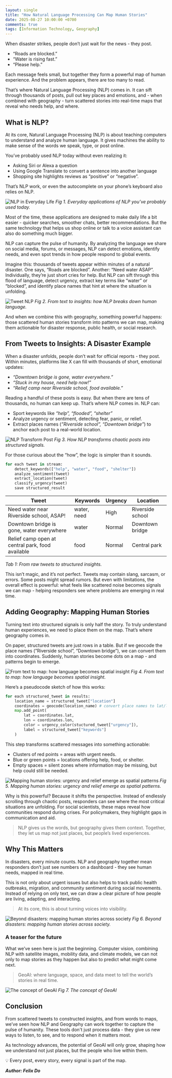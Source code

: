```yaml
---
layout: single
title: "How Natural Language Processing Can Map Human Stories"
date: 2025-08-27 10:00:00 +0700
comments: true
tags: [Information Technology, Geography]
---
```


When disaster strikes, people don’t just wait for the news - they post.

- “Roads are blocked.”
- “Water is rising fast.”
- “Please help.”

Each message feels small, but together they form a powerful map of human experience. And the problem appears, there are too many to read.

That’s where Natural Language Processing (NLP) comes in. It can sift through thousands of posts, pull out key places and emotions, and - when combined with geography - turn scattered stories into real-time maps that reveal who needs help, and where.

## What is NLP?
At its core, Natural Language Processing (NLP) is about teaching computers to understand and analyze human language. It gives machines the ability to make sense of the words we speak, type, or post online.

You’ve probably used NLP today without even realizing it:

- Asking Siri or Alexa a question
- Using Google Translate to convert a sentence into another language
- Shopping site highlights reviews as “positive” or “negative”.

That’s NLP work, or even the autocomplete on your phone’s keyboard also relies on NLP.

![NLP in Everyday Life](/images/blogs/how_nlp_can_map_human_stories/NLPinEverydayLife.png)
*Fig 1. Everyday applications of NLP you’ve probably used today.*

Most of the time, these applications are designed to make daily life a bit easier - quicker searches, smoother chats, better recommendations. But the same technology that helps us shop online or talk to a voice assistant can also do something much bigger.

NLP can capture the pulse of humanity. By analyzing the language we share on social media, forums, or messages, NLP can detect emotions, identify needs, and even spot trends in how people respond to global events.

Imagine this: thousands of tweets appear within minutes of a natural disaster. One says, “Roads are blocked”. Another: “Need water ASAP”. Individually, they’re just short cries for help. But NLP can sift through this flood of language, detect urgency, extract key terms like “water” or “blocked”, and identify place names that hint at where the situation is unfolding.

![Tweet NLP](/images/blogs/how_nlp_can_map_human_stories/TweetAnalysisMockup.png) 
*Fig 2. From text to insights: how NLP breaks down human language.*

And when we combine this with geography, something powerful happens: those scattered human stories transform into patterns we can map, making them actionable for disaster response, public health, or social research.

## From Tweets to Insights: A Disaster Example

When a disaster unfolds, people don’t wait for official reports - they post. Within minutes, platforms like X can fill with thousands of short, emotional updates:

- *“Downtown bridge is gone, water everywhere.”*
- *“Stuck in my house, need help now!”*
- *“Relief camp near Riverside school, food available.”*

Reading a handful of these posts is easy. But when there are tens of thousands, no human can keep up. That’s where NLP comes in. NLP can:

- Sport keywords like *“help”, “flooded”, “shelter”*
- Analyze urgency or sentiment, detecting fear, panic, or relief.
- Extract places names (*”Riverside school”, “Downtown bridge”*) to anchor each post to a real-world location.

![NLP Transform Post](/images/blogs/how_nlp_can_map_human_stories/NLPTransformPost.png)
*Fig 3. How NLP transforms chaotic posts into structured signals.*

For those curious about the “how”, the logic is simpler than it sounds. 

```python
for each tweet in stream:
	detect_keywords(["help", "water", "food", "shelter"])
	analyze_sentiment(tweet)
	extract_location(tweet)
	classify_urgency(tweet)
	save structured_result
```

| Tweet | Keywords | Urgency | Location |
| --- | --- | --- | --- |
| Need water near Riverside school, ASAP! | water, need | High | Riverside school |
| Downtown bridge is gone, water everywhere | water | Normal | Downtown bridge |
| Relief camp open at central park, food available | food | Normal | Central park |

*Tab 1: From raw tweets to structured insights.*

This isn’t magic, and it’s not perfect. Tweets may contain slang, sarcasm, or errors. Some posts might spread rumors. But even with limitations, the overall effect is powerful: what feels like scattered noise becomes signals we can map - helping responders see where problems are emerging in real time.

## Adding Geography: Mapping Human Stories

Turning text into structured signals is only half the story. To truly understand human experiences, we need to place them on the map. That’s where geography comes in.

On paper, structured tweets are just rows in a table. But if we geocode the place names (”Riverside school”, “Downtown bridge”), we can convert them into coordinates. Suddenly, human stories become dots on a map - and patterns begin to emerge.

![From text to map: how language becomes spatial insight](/images/blogs/how_nlp_can_map_human_stories/TwoPanelFigure.png)
*Fig 4. From text to map: how language becomes spatial insight.*

Here’s a pseudocode sketch of how this works:

```python
for each structured_tweet in results:
	location_name = structured_tweet["location"]
	coordinates = geocode(location_name) # convert place names to lat/lon 
	map.add_point(
		lat = coordinates.lat,
		lon = coordinates.lon,
		color = urgency_color(stuctured_tweet["urgency"]),
		label = structured_tweet["keywords"]
	)
```

This step transforms scattered messages into something actionable:

- Clusters of red points = areas with urgent needs.
- Blue or green points = locations offering help, food, or shelter.
- Empty spaces = silent zones where information may be missing, but help could still be needed.

![Mapping human stories: urgency and relief emerge as spatial patterns](/images/blogs/how_nlp_can_map_human_stories/ConceptualHeatmap.png)
*Fig 5. Mapping human stories: urgency and relief emerge as spatial patterns.*

Why is this powerful? Because it shifts the perspective. Instead of endlessly scrolling through chaotic posts, responders can see where the most critical situations are unfolding. For social scientists, these maps reveal how communities respond during crises. For policymakers, they highlight gaps in communication and aid.

> NLP gives us the words, but geography gives them context. Together, they let us map not just places, but people’s lived experiences.


## Why This Matters

In disasters, every minute counts. NLP and geography together mean responders don’t just see numbers on a dashboard - they see human needs, mapped in real time.

This is not only about urgent issues but also helps to track public health outbreaks, migration, and community sentiment during social movements. Instead of relying on only text, we can draw a clear picture of how people are living, adapting, and interacting.

> At its core, this is about turning voices into visibility.

![Beyond disasters: mapping human stories across society](/images/blogs/how_nlp_can_map_human_stories/WhyThisMatter.png) 
*Fig 6. Beyond disasters: mapping human stories across society.*

### A teaser for the future

What we’ve seen here is just the beginning. Computer vision, combining NLP with satellite images, mobility data, and climate models, we can not only to map stories as they happen but also to predict what might come next.

> GeoAI: where language, space, and data meet to tell the world’s stories in real time.

![The concept of GeoAI](/images/blogs/how_nlp_can_map_human_stories/TheConceptOfGeoAI.png)
*Fig 7. The concept of GeoAI*

## Conclusion

From scattered tweets to constructed insights, and from words to maps, we’ve seen how NLP and Geography can work together to capture the pulse of humanity. These tools don't just process data - they give us new ways to listen, to see, and to respond when it matters most.

As technology advances, the potential of GeoAI will only grow, shaping how we understand not just places, but the people who live within them.

<aside>
💡 Every post, every story, every signal is part of the map.
</aside>


***Author: Felix Do***